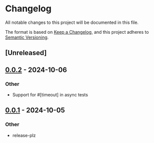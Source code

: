 # Changelog

All notable changes to this project will be documented in this file.

The format is based on [Keep a Changelog](https://keepachangelog.com/en/1.0.0/),
and this project adheres to [Semantic Versioning](https://semver.org/spec/v2.0.0.html).

## [Unreleased]

## [0.0.2](https://github.com/vigoo/test-r/compare/test-r-v0.0.1...test-r-v0.0.2) - 2024-10-06

### Other

- Support for #[timeout] in async tests

## [0.0.1](https://github.com/vigoo/test-r/releases/tag/test-r-v0.0.1) - 2024-10-05

### Other

- release-plz
